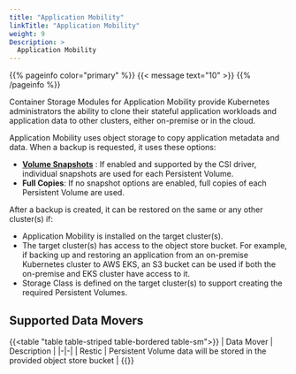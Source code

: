 ```yaml
---
title: "Application Mobility"
linkTitle: "Application Mobility"
weight: 9
Description: >
  Application Mobility
---
```


{{% pageinfo color="primary" %}}
{{< message text="10" >}} 
{{% /pageinfo %}}

Container Storage Modules for Application Mobility provide Kubernetes administrators the ability to clone their stateful application workloads and application data to other clusters, either on-premise or in the cloud.
 
Application Mobility uses object storage to copy application metadata and data. When a backup is requested, it uses these options:
 
- **[Volume Snapshots](../snapshots/)** : If enabled and supported by the CSI driver, individual snapshots are used for each Persistent Volume.
- **Full Copies**: If no snapshot options are enabled, full copies of each Persistent Volume are used.
 
After a backup is created, it can be restored on the same or any other cluster(s) if:
 
- Application Mobility is installed on the target cluster(s).
- The target cluster(s) has access to the object store bucket. For example, if backing up and restoring an application from an on-premise Kubernetes cluster to AWS EKS, an S3 bucket can be used if both the on-premise and EKS cluster have access to it.
- Storage Class is defined on the target cluster(s) to support creating the required Persistent Volumes.
## Supported Data Movers
{{<table "table table-striped table-bordered table-sm">}}
| Data Mover | Description |
|-|-|
| Restic           | Persistent Volume data will be stored in the provided object store bucket |
{{</table>}}
